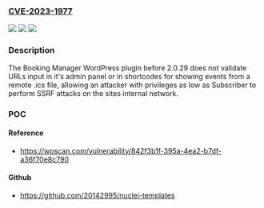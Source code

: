 ### [CVE-2023-1977](https://cve.mitre.org/cgi-bin/cvename.cgi?name=CVE-2023-1977)
![](https://img.shields.io/static/v1?label=Product&message=Booking%20Manager&color=blue)
![](https://img.shields.io/static/v1?label=Version&message=0%3C%202.0.29%20&color=brighgreen)
![](https://img.shields.io/static/v1?label=Vulnerability&message=CWE-918%20Server-Side%20Request%20Forgery%20(SSRF)&color=brighgreen)

### Description

The Booking Manager WordPress plugin before 2.0.29 does not validate URLs input in it's admin panel or in shortcodes for showing events from a remote .ics file, allowing an attacker with privileges as low as Subscriber to perform SSRF attacks on the sites internal network.

### POC

#### Reference
- https://wpscan.com/vulnerability/842f3b1f-395a-4ea2-b7df-a36f70e8c790

#### Github
- https://github.com/20142995/nuclei-templates

